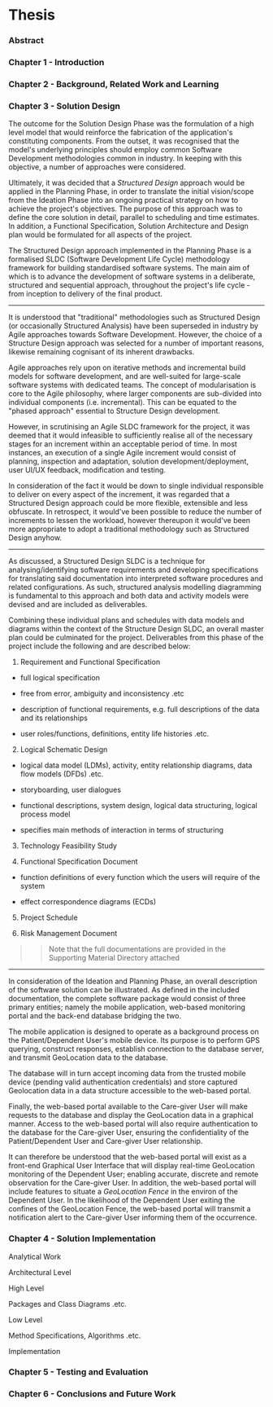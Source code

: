 

# Thesis


### Abstract


### Chapter 1 - Introduction


### Chapter 2 - Background, Related Work and Learning


### Chapter 3 - Solution Design

The outcome for the Solution Design Phase was the formulation of a high level model that would reinforce the fabrication of the application's constituting components. From the outset, it was recognised that the model's underlying principles should employ common Software Development methodologies common in industry. In keeping with this objective, a number of approaches were considered.

Ultimately, it was decided that a _Structured Design_ approach would be applied in the Planning Phase, in order to translate the initial vision/scope from the Ideation Phase into an ongoing practical strategy on how to achieve the project's objectives. The purpose of this approach was to define the core solution in detail, parallel to scheduling and time estimates. In addition, a Functional Specification, Solution Architecture and Design plan would be formulated for all aspects of the project.

The Structured Design approach implemented in the Planning Phase is a formalised SLDC (Software Development Life Cycle) methodology framework for building standardised software systems. The main aim of which is to advance the development of software systems in a deliberate, structured and sequential approach, throughout the project's life cycle - from inception to delivery of the final product.

--- 

It is understood that "traditional" methodologies such as Structured Design (or occasionally Structured Analysis) have been superseded in industry by Agile approaches towards Software Development. However, the choice of a Structure Design approach was selected for a number of important reasons, likewise remaining cognisant of its inherent drawbacks.

Agile approaches rely upon on iterative methods and incremental build models for software development, and are well-suited for large-scale software systems with dedicated teams. The concept of modularisation is core to the Agile philosophy, where larger components are sub-divided into individual components (i.e. incremental). This can be equated to the "phased approach" essential to Structure Design development.

However, in scrutinising an Agile SLDC framework for the project, it was deemed that it would infeasible to sufficiently realise all of the necessary stages for an increment within an acceptable period of time. In most instances, an execution of a single Agile increment would consist of planning, inspection and adaptation, solution development/deployment, user UI/UX feedback, modification and testing. 

In consideration of the fact it would be down to single individual responsible to deliver on every aspect of the increment, it was regarded that a Structured Design approach could be more flexible, extensible and less obfuscate. In retrospect, it would've been possible to reduce the number of increments to lessen the workload, however thereupon it would've been more appropriate to adopt a traditional methodology such as Structured Design anyhow.

---

As discussed, a Structured Design SLDC is a technique for analysing/identifying software requirements and developing specifications for translating said documentation into interpreted software procedures and related configurations. As such, structured analysis modelling diagramming is fundamental to this approach and both data and activity models were devised and are included as deliverables.

Combining these individual plans and schedules with data models and diagrams within the context of the Structure Design SLDC, an overall master plan could be culminated for the project. Deliverables from this phase of the project include the following and are described below:

1. Requirement and Functional Specification

- full logical specification

- free from error, ambiguity and inconsistency .etc

- description of functional requirements, e.g. full descriptions of the data and its relationships

- user roles/functions, definitions, entity life histories .etc.

2. Logical Schematic Design

- logical data model (LDMs), activity, entity relationship diagrams, data flow models (DFDs) .etc.

- storyboarding, user dialogues

- functional descriptions, system design, logical data structuring, logical process model

- specifies main methods of interaction in terms of structuring

3. Technology Feasibility Study

4. Functional Specification Document

- function definitions of every function which the users will require of the system

- effect correspondence diagrams (ECDs)

5. Project Schedule

6. Risk Management Document

>> Note that the full documentations are provided in the Supporting Material Directory attached

---

In consideration of the Ideation and Planning Phase, an overall description of the software solution can be illustrated. As defined in the included documentation, the complete software package would consist of three primary entities; namely the mobile application, web-based monitoring portal and the back-end database bridging the two.

The mobile application is designed to operate as a background process on the Patient/Dependent User's mobile device. Its purpose is to perform GPS querying, construct responses, establish connection to the database server, and transmit GeoLocation data to the database.

The database will in turn accept incoming data from the trusted mobile device (pending valid authentication credentials) and store captured Geolocation data in a data structure accessible to the web-based portal.

Finally, the web-based portal available to the Care-giver User will make requests to the database and display the GeoLocation data in a graphical manner. Access to the web-based portal will also require authentication to the database for the Care-giver User, ensuring the confidentiality of the Patient/Dependent User and Care-giver User relationship.

It can therefore be understood that the web-based portal will exist as a front-end Graphical User Interface that will display real-time GeoLocation monitoring of the Dependent User; enabling accurate, discrete and remote observation for the Care-giver User. In addition, the web-based portal will include features to situate a _GeoLocation Fence_ in the environ of the Dependent User. In the likelihood of the Dependent User exiting the confines of the GeoLocation Fence, the web-based portal will transmit a notification alert to the Care-giver User informing them of the occurrence.


### Chapter 4 - Solution Implementation

Analytical Work

Architectural Level

High Level

Packages and Class Diagrams .etc.

Low Level

Method Specifications, Algorithms .etc.

Implementation

### Chapter 5 - Testing and Evaluation


### Chapter 6 - Conclusions and Future Work
